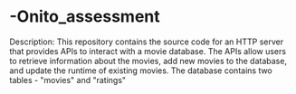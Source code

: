 # -Onito_assessment
  Description: This repository contains the source code for an HTTP server that provides APIs to interact with a movie database. The APIs allow users to retrieve information about the movies, add new movies to the database, and update the runtime of existing movies. The database contains two tables - "movies" and "ratings"
